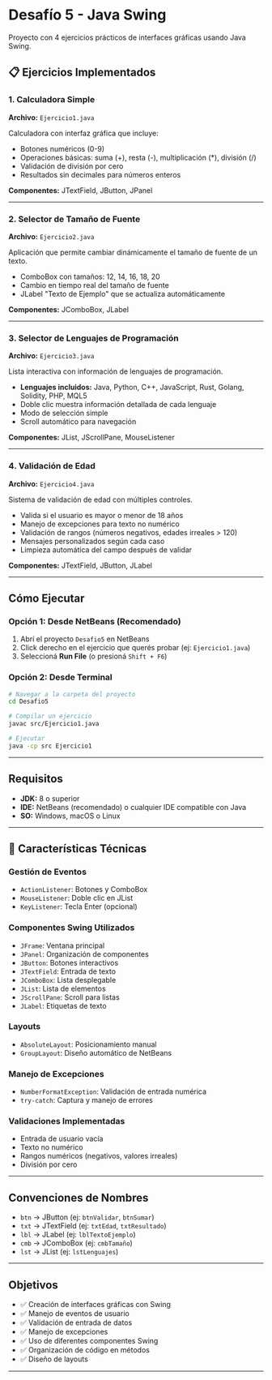 # Desafío 5 - Java Swing

Proyecto con 4 ejercicios prácticos de interfaces gráficas usando Java Swing.

## 📋 Ejercicios Implementados

### 1️. Calculadora Simple
**Archivo:** `Ejercicio1.java`

Calculadora con interfaz gráfica que incluye:
- Botones numéricos (0-9)
- Operaciones básicas: suma (+), resta (-), multiplicación (*), división (/)
- Validación de división por cero
- Resultados sin decimales para números enteros

**Componentes:** JTextField, JButton, JPanel

---

### 2️. Selector de Tamaño de Fuente
**Archivo:** `Ejercicio2.java`

Aplicación que permite cambiar dinámicamente el tamaño de fuente de un texto.
- ComboBox con tamaños: 12, 14, 16, 18, 20
- Cambio en tiempo real del tamaño de fuente
- JLabel "Texto de Ejemplo" que se actualiza automáticamente

**Componentes:** JComboBox, JLabel

---

### 3️. Selector de Lenguajes de Programación
**Archivo:** `Ejercicio3.java`

Lista interactiva con información de lenguajes de programación.
- **Lenguajes incluidos:** Java, Python, C++, JavaScript, Rust, Golang, Solidity, PHP, MQL5
- Doble clic muestra información detallada de cada lenguaje
- Modo de selección simple
- Scroll automático para navegación

**Componentes:** JList, JScrollPane, MouseListener

---

### 4️. Validación de Edad
**Archivo:** `Ejercicio4.java`

Sistema de validación de edad con múltiples controles.
- Valida si el usuario es mayor o menor de 18 años
- Manejo de excepciones para texto no numérico
- Validación de rangos (números negativos, edades irreales > 120)
- Mensajes personalizados según cada caso
- Limpieza automática del campo después de validar

**Componentes:** JTextField, JButton, JLabel

---

## Cómo Ejecutar

### Opción 1: Desde NetBeans (Recomendado)
1. Abrí el proyecto `Desafio5` en NetBeans
2. Click derecho en el ejercicio que querés probar (ej: `Ejercicio1.java`)
3. Seleccioná **Run File** (o presioná `Shift + F6`)

### Opción 2: Desde Terminal
```bash
# Navegar a la carpeta del proyecto
cd Desafio5

# Compilar un ejercicio
javac src/Ejercicio1.java

# Ejecutar
java -cp src Ejercicio1
```

---

## Requisitos

- **JDK:** 8 o superior
- **IDE:** NetBeans (recomendado) o cualquier IDE compatible con Java
- **SO:** Windows, macOS o Linux

---

## 📸 Características Técnicas

### Gestión de Eventos
- `ActionListener`: Botones y ComboBox
- `MouseListener`: Doble clic en JList
- `KeyListener`: Tecla Enter (opcional)

### Componentes Swing Utilizados
- `JFrame`: Ventana principal
- `JPanel`: Organización de componentes
- `JButton`: Botones interactivos
- `JTextField`: Entrada de texto
- `JComboBox`: Lista desplegable
- `JList`: Lista de elementos
- `JScrollPane`: Scroll para listas
- `JLabel`: Etiquetas de texto

### Layouts
- `AbsoluteLayout`: Posicionamiento manual
- `GroupLayout`: Diseño automático de NetBeans

### Manejo de Excepciones
- `NumberFormatException`: Validación de entrada numérica
- `try-catch`: Captura y manejo de errores

### Validaciones Implementadas
- Entrada de usuario vacía
- Texto no numérico
- Rangos numéricos (negativos, valores irreales)
- División por cero

---

## Convenciones de Nombres

- `btn` → JButton (ej: `btnValidar`, `btnSumar`)
- `txt` → JTextField (ej: `txtEdad`, `txtResultado`)
- `lbl` → JLabel (ej: `lblTextoEjemplo`)
- `cmb` → JComboBox (ej: `cmbTamaño`)
- `lst` → JList (ej: `lstLenguajes`)

---

## Objetivos 

- ✅ Creación de interfaces gráficas con Swing
- ✅ Manejo de eventos de usuario
- ✅ Validación de entrada de datos
- ✅ Manejo de excepciones
- ✅ Uso de diferentes componentes Swing
- ✅ Organización de código en métodos
- ✅ Diseño de layouts

---